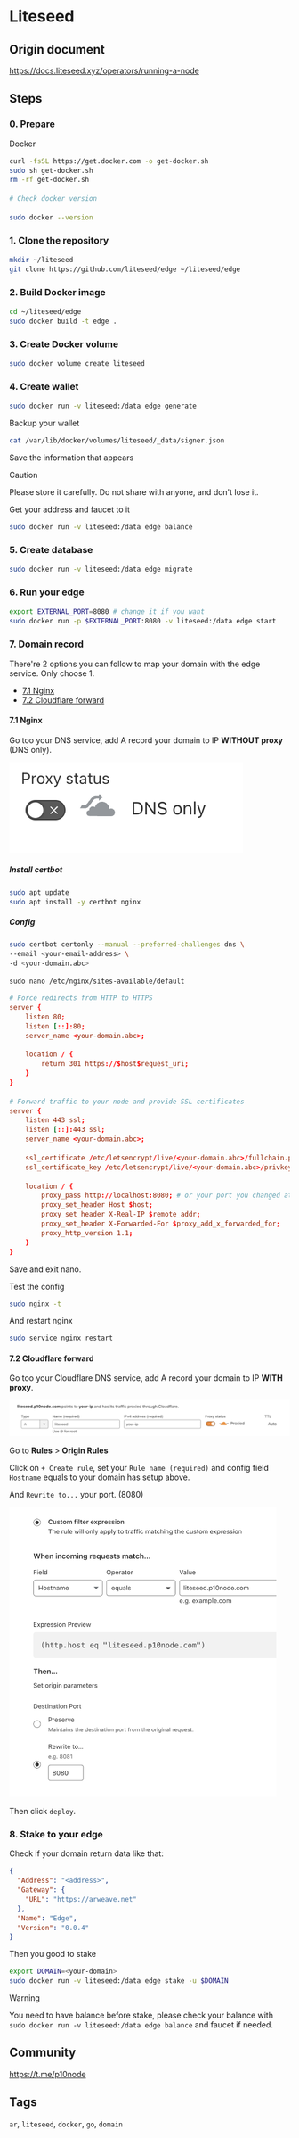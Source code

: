 # Liteseed

## Origin document

https://docs.liteseed.xyz/operators/running-a-node

## Steps

### 0. Prepare

Docker

```bash
curl -fsSL https://get.docker.com -o get-docker.sh
sudo sh get-docker.sh
rm -rf get-docker.sh

# Check docker version

sudo docker --version
```

### 1. Clone the repository

```bash
mkdir ~/liteseed
git clone https://github.com/liteseed/edge ~/liteseed/edge
```

### 2. Build Docker image

```bash
cd ~/liteseed/edge
sudo docker build -t edge .
```

### 3. Create Docker volume

```bash
sudo docker volume create liteseed
```

### 4. Create wallet

```bash
sudo docker run -v liteseed:/data edge generate
```

Backup your wallet

```bash
cat /var/lib/docker/volumes/liteseed/_data/signer.json
```

Save the information that appears

> [!CAUTION]
> Please store it carefully. Do not share with anyone, and don't lose it.

Get your address and faucet to it

```bash
sudo docker run -v liteseed:/data edge balance
```

### 5. Create database

```bash
sudo docker run -v liteseed:/data edge migrate
```

### 6. Run your edge

```bash
export EXTERNAL_PORT=8080 # change it if you want
sudo docker run -p $EXTERNAL_PORT:8080 -v liteseed:/data edge start 
```

### 7. Domain record

There're 2 options you can follow to map your domain with the edge service. Only choose 1.

- [7.1 Nginx](#71-nginx)
- [7.2 Cloudflare forward](#72-cloudflare-forward)

#### 7.1 Nginx

Go too your DNS service, add A record your domain to IP **WITHOUT proxy** (DNS only).

![proxy off](./images//proxy-off.png)

##### Install certbot

```bash
sudo apt update
sudo apt install -y certbot nginx
```

##### Config

```bash
sudo certbot certonly --manual --preferred-challenges dns \
--email <your-email-address> \
-d <your-domain.abc>
```

`sudo nano /etc/nginx/sites-available/default`

```conf
# Force redirects from HTTP to HTTPS
server {
    listen 80;
    listen [::]:80;
    server_name <your-domain.abc>;

    location / {
        return 301 https://$host$request_uri;
    }
}

# Forward traffic to your node and provide SSL certificates
server {
    listen 443 ssl;
    listen [::]:443 ssl;
    server_name <your-domain.abc>;

    ssl_certificate /etc/letsencrypt/live/<your-domain.abc>/fullchain.pem;
    ssl_certificate_key /etc/letsencrypt/live/<your-domain.abc>/privkey.pem;

    location / {
        proxy_pass http://localhost:8080; # or your port you changed at 6.
        proxy_set_header Host $host;
        proxy_set_header X-Real-IP $remote_addr;
        proxy_set_header X-Forwarded-For $proxy_add_x_forwarded_for;
        proxy_http_version 1.1;
    }
}
```

Save and exit nano.

Test the config

```bash
sudo nginx -t
```

And restart nginx

```bash
sudo service nginx restart
```


#### 7.2 Cloudflare forward

Go too your Cloudflare DNS service, add A record your domain to IP **WITH proxy**.

![proxy on](./images//proxy-on.png)

Go to **Rules** > **Origin Rules**

Click on `+ Create rule`, set your `Rule name (required)` and config field `Hostname` equals to your domain has setup above.

And `Rewrite to...` your port. (8080)

<img src="./images//proxy-port.png" width="480" alt="proxy port" />


Then click `deploy`.


### 8. Stake to your edge

Check if your domain return data like that:

```json
{
  "Address": "<address>",
  "Gateway": {
    "URL": "https://arweave.net"
  },
  "Name": "Edge",
  "Version": "0.0.4"
}
```

Then you good to stake

```bash
export DOMAIN=<your-domain>
sudo docker run -v liteseed:/data edge stake -u $DOMAIN
```

> [!WARNING]  
> You need to have balance before stake, please check your balance with `sudo docker run -v liteseed:/data edge balance` and faucet if needed.


## Community

https://t.me/p10node

## Tags

`ar`, `liteseed`, `docker`, `go`, `domain`
